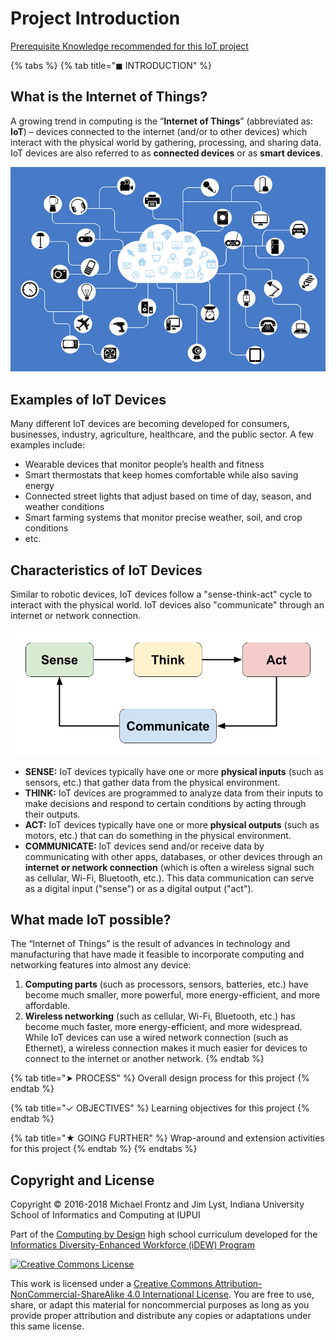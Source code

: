 # Project Introduction

[Prerequisite Knowledge recommended for this IoT project](https://docs.idew.org/code-internet-of-things/prerequisite-knowledge)

{% tabs %}
{% tab title="◼ INTRODUCTION" %}
## What is the Internet of Things?

A growing trend in computing is the “**Internet of Things**” \(abbreviated as: **IoT**\) – devices connected to the internet \(and/or to other devices\) which interact with the physical world by gathering, processing, and sharing data. IoT devices are also referred to as **connected devices** or as **smart devices**.

![](.gitbook/assets/networked-devices.png)

## Examples of IoT Devices

Many different IoT devices are becoming developed for consumers, businesses, industry, agriculture, healthcare, and the public sector. A few examples include:

* Wearable devices that monitor people’s health and fitness
* Smart thermostats that keep homes comfortable while also saving energy
* Connected street lights that adjust based on time of day, season, and weather conditions
* Smart farming systems that monitor precise weather, soil, and crop conditions
* etc.

## Characteristics of IoT Devices

Similar to robotic devices, IoT devices follow a "sense-think-act" cycle to interact with the physical world. IoT devices also "communicate" through an internet or network connection.

![](.gitbook/assets/sense-think-act-comm.png)

* **SENSE:**  IoT devices typically have one or more **physical inputs** \(such as sensors, etc.\) that gather data from the physical environment.
* **THINK:**  IoT devices are programmed to analyze data from their inputs to make decisions and respond to certain conditions by acting through their outputs.
* **ACT:**  IoT devices typically have one or more **physical outputs** \(such as motors, etc.\) that can do something in the physical environment.
* **COMMUNICATE:**  IoT devices send and/or receive data by communicating with other apps, databases, or other devices through an **internet or network connection** \(which is often a wireless signal such as cellular, Wi-Fi, Bluetooth, etc.\). This data communication can serve as a digital input \("sense"\) or as a digital output \("act"\).

## What made IoT possible?

The “Internet of Things” is the result of advances in technology and manufacturing that have made it feasible to incorporate computing and networking features into almost any device:

1. **Computing parts** \(such as processors, sensors, batteries, etc.\) have become much smaller, more powerful, more energy-efficient, and more affordable.
2. **Wireless networking** \(such as cellular, Wi-Fi, Bluetooth, etc.\) has become much faster, more energy-efficient, and more widespread. While IoT devices can use a wired network connection \(such as Ethernet\), a wireless connection makes it much easier for devices to connect to the internet or another network.
{% endtab %}

{% tab title="➤ PROCESS" %}
Overall design process for this project
{% endtab %}

{% tab title="✓ OBJECTIVES" %}
Learning objectives for this project
{% endtab %}

{% tab title="★ GOING FURTHER" %}
Wrap-around and extension activities for this project
{% endtab %}
{% endtabs %}

## Copyright and License

Copyright © 2016-2018 Michael Frontz and Jim Lyst, Indiana University School of Informatics and Computing at IUPUI

Part of the [Computing by Design](https://cxd.gitbooks.io/the-cxd-framework/) high school curriculum developed for the [Informatics Diversity-Enhanced Workforce \(iDEW\) Program](http://soic.iupui.edu/idew/)

[![Creative Commons License](https://i.creativecommons.org/l/by-nc-sa/4.0/88x31.png)](http://creativecommons.org/licenses/by-nc-sa/4.0/)

This work is licensed under a [Creative Commons Attribution-NonCommercial-ShareAlike 4.0 International License](http://creativecommons.org/licenses/by-nc-sa/4.0/). You are free to use, share, or adapt this material for noncommercial purposes as long as you provide proper attribution and distribute any copies or adaptations under this same license.

